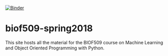 
[![Binder](https://mybinder.org/badge.svg)](https://mybinder.org/v2/gh/biof509/biof509-spring2018/master)


# biof509-spring2018

This site hosts all the material for the BIOF509 course on Machine Learning and Object Oriented Programming with Python.
